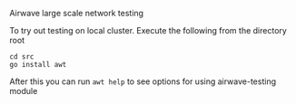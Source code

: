 Airwave large scale network testing

To try out testing on local cluster. Execute the following from the directory root
```
cd src
go install awt
```

After this you can run `awt help` to see options for using airwave-testing module
